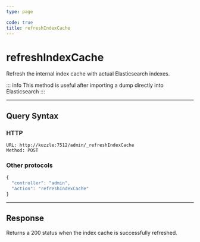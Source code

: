 ```yaml
---
type: page

code: true
title: refreshIndexCache
---
```


# refreshIndexCache

<SinceBadge version="2.2.0" />

Refresh the internal index cache with actual Elasticsearch indexes.  

::: info
This method is useful after importing a dump directly into Elasticsearch
:::

---

## Query Syntax

### HTTP

```http
URL: http://kuzzle:7512/admin/_refreshIndexCache
Method: POST
```

### Other protocols

```js
{
  "controller": "admin",
  "action": "refreshIndexCache"
}
```

---

## Response

Returns a 200 status when the index cache is successfully refreshed.
